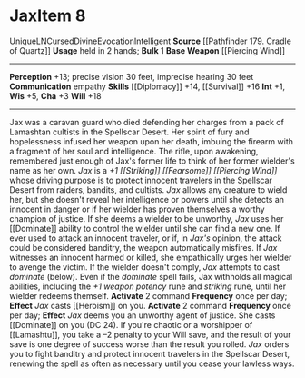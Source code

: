 ﻿---
ac: null
actions: null
alignment: LN
base_item: '[[DATABASE/weapon/Piercing Wind|Piercing Wind]]'
bulk: '1'
burrow_speed: null
climb_speed: null
damage: null
deity: null
duration: null
element: null
favored_weapon: null
fly_speed: null
fortitude: null
frequency: null
hands: null
hardness: null
hp: null
id: '1590'
item_category: Intelligent Items
item_subcategory: null
land_speed: null
level: '8'
max_speed: null
name: Jax
onset: null
price: null
range: null
rarity: Unique
reflex: null
requirement: null
resistance: null
saving_throw: null
school: Evocation
size: null
source: '[[DATABASE/source/Pathfinder 179. Cradle of Quartz|Pathfinder #179: Cradle
  of Quartz]]'
spell: null
stage: null
subcategory: intelligentitem
swim_speed: null
trait:
- '[[DATABASE/trait/Cursed|Cursed]]'
- '[[DATABASE/trait/Divine|Divine]]'
- '[[DATABASE/trait/Evocation|Evocation]]'
- '[[DATABASE/trait/Intelligent|Intelligent]]'
- '[[DATABASE/trait/Unique|Unique]]'
trigger: null
type: Item
usage: held in 2 hands
weapon_category: null
weapon_group: null
weapon_type: null

---
# Jax<span class="item-type">Item 8</span>

<span class="trait-unique item-trait">Unique</span><span class="trait-alignment item-trait">LN</span><span class="item-trait">Cursed</span><span class="item-trait">Divine</span><span class="item-trait">Evocation</span><span class="item-trait">Intelligent</span>
**Source** [[Pathfinder 179. Cradle of Quartz]]
**Usage** held in 2 hands; **Bulk** 1
**Base Weapon** [[Piercing Wind]]

---
**Perception** +13; precise vision 30 feet, imprecise hearing 30 feet
**Communication** empathy
**Skills** [[Diplomacy]] +14, [[Survival]] +16
**Int** +1, **Wis** +5, **Cha** +3
**Will** +18

---
Jax was a caravan guard who died defending her charges from a pack of Lamashtan cultists in the Spellscar Desert. Her spirit of fury and hopelessness infused her weapon upon her death, imbuing the firearm with a fragment of her soul and intelligence. The rifle, upon awakening, remembered just enough of Jax's former life to think of her former wielder's name as her own.
 _Jax_ is a _+1 [[Striking]] [[Fearsome]] [[Piercing Wind]]_ whose driving purpose is to protect innocent travelers in the Spellscar Desert from raiders, bandits, and cultists. _Jax_ allows any creature to wield her, but she doesn't reveal her intelligence or powers until she detects an innocent in danger or if her wielder has proven themselves a worthy champion of justice. If she deems a wielder to be unworthy, _Jax_ uses her [[Dominate]] ability to control the wielder until she can find a new one.
 If ever used to attack an innocent traveler, or if, in _Jax's_ opinion, the attack could be considered banditry, the weapon automatically misfires. If _Jax_ witnesses an innocent harmed or killed, she empathically urges her wielder to avenge the victim. If the wielder doesn't comply, _Jax_ attempts to cast _dominate_ (below). Even if the _dominate_ spell fails, Jax withholds all magical abilities, including the _+1 weapon potency_ rune and _striking_ rune, until her wielder redeems themself.
**Activate** <span class="action-icon">2</span> command **Frequency** once per day; **Effect** _Jax_ casts [[Heroism]] on you.
**Activate** <span class="action-icon">2</span> command **Frequency** once per day; **Effect** _Jax_ deems you an unworthy agent of justice. She casts [[Dominate]] on you (DC 24). If you're chaotic or a worshipper of [[Lamashtu]], you take a –2 penalty to your Will save, and the result of your save is one degree of success worse than the result you rolled. _Jax_ orders you to fight banditry and protect innocent travelers in the Spellscar Desert, renewing the spell as often as necessary until you cease your lawless ways.